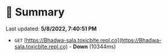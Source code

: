 # 📖 Summary
Last updated: **5/8/2022, 7:40:51 PM**

- `GET` [https://Bhadwa-sala.toxicblte.repl.co](https://Bhadwa-sala.toxicblte.repl.co) - **Down** (10344ms)
